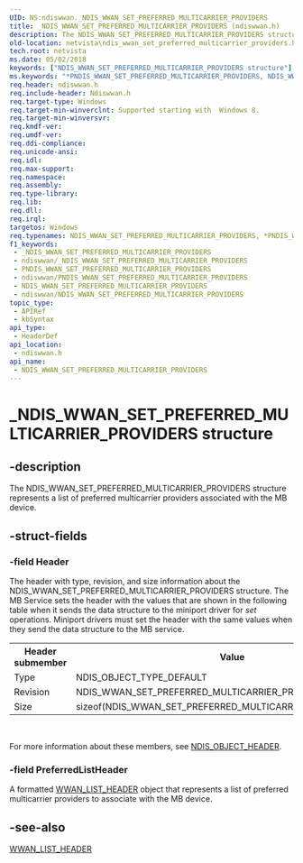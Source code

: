 ```yaml
---
UID: NS:ndiswwan._NDIS_WWAN_SET_PREFERRED_MULTICARRIER_PROVIDERS
title: _NDIS_WWAN_SET_PREFERRED_MULTICARRIER_PROVIDERS (ndiswwan.h)
description: The NDIS_WWAN_SET_PREFERRED_MULTICARRIER_PROVIDERS structure represents a list of preferred multicarrier providers associated with the MB device.
old-location: netvista\ndis_wwan_set_preferred_multicarrier_providers.htm
tech.root: netvista
ms.date: 05/02/2018
keywords: ["NDIS_WWAN_SET_PREFERRED_MULTICARRIER_PROVIDERS structure"]
ms.keywords: "*PNDIS_WWAN_SET_PREFERRED_MULTICARRIER_PROVIDERS, NDIS_WWAN_SET_PREFERRED_MULTICARRIER_PROVIDERS, NDIS_WWAN_SET_PREFERRED_MULTICARRIER_PROVIDERS structure [Network Drivers Starting with Windows Vista], PNDIS_WWAN_SET_PREFERRED_MULTICARRIER_PROVIDERS, PNDIS_WWAN_SET_PREFERRED_MULTICARRIER_PROVIDERS structure pointer [Network Drivers Starting with Windows Vista], _NDIS_WWAN_SET_PREFERRED_MULTICARRIER_PROVIDERS, ndiswwan/NDIS_WWAN_SET_PREFERRED_MULTICARRIER_PROVIDERS, ndiswwan/PNDIS_WWAN_SET_PREFERRED_MULTICARRIER_PROVIDERS, netvista.ndis_wwan_set_preferred_multicarrier_providers"
req.header: ndiswwan.h
req.include-header: Ndiswwan.h
req.target-type: Windows
req.target-min-winverclnt: Supported starting with  Windows 8.
req.target-min-winversvr: 
req.kmdf-ver: 
req.umdf-ver: 
req.ddi-compliance: 
req.unicode-ansi: 
req.idl: 
req.max-support: 
req.namespace: 
req.assembly: 
req.type-library: 
req.lib: 
req.dll: 
req.irql: 
targetos: Windows
req.typenames: NDIS_WWAN_SET_PREFERRED_MULTICARRIER_PROVIDERS, *PNDIS_WWAN_SET_PREFERRED_MULTICARRIER_PROVIDERS
f1_keywords:
 - _NDIS_WWAN_SET_PREFERRED_MULTICARRIER_PROVIDERS
 - ndiswwan/_NDIS_WWAN_SET_PREFERRED_MULTICARRIER_PROVIDERS
 - PNDIS_WWAN_SET_PREFERRED_MULTICARRIER_PROVIDERS
 - ndiswwan/PNDIS_WWAN_SET_PREFERRED_MULTICARRIER_PROVIDERS
 - NDIS_WWAN_SET_PREFERRED_MULTICARRIER_PROVIDERS
 - ndiswwan/NDIS_WWAN_SET_PREFERRED_MULTICARRIER_PROVIDERS
topic_type:
 - APIRef
 - kbSyntax
api_type:
 - HeaderDef
api_location:
 - ndiswwan.h
api_name:
 - NDIS_WWAN_SET_PREFERRED_MULTICARRIER_PROVIDERS
---
```


# _NDIS_WWAN_SET_PREFERRED_MULTICARRIER_PROVIDERS structure


## -description

The NDIS_WWAN_SET_PREFERRED_MULTICARRIER_PROVIDERS structure represents a list of preferred multicarrier providers associated with the MB device.

## -struct-fields

### -field Header

The header with type, revision, and size information about the NDIS_WWAN_SET_PREFERRED_MULTICARRIER_PROVIDERS
     structure. The MB Service sets the header with the values that are shown in the following table when it
     sends the data structure to the miniport driver for 
     <i>set</i> operations. Miniport drivers must set the header with the same values when they send the data
     structure to the MB service.
     

<table>
<tr>
<th>Header submember</th>
<th>Value</th>
</tr>
<tr>
<td>
Type

</td>
<td>
NDIS_OBJECT_TYPE_DEFAULT

</td>
</tr>
<tr>
<td>
Revision

</td>
<td>
NDIS_WWAN_SET_PREFERRED_MULTICARRIER_PROVIDERS_REVISION_1

</td>
</tr>
<tr>
<td>
Size

</td>
<td>
sizeof(NDIS_WWAN_SET_PREFERRED_MULTICARRIER_PROVIDERS)

</td>
</tr>
</table>
 

For more information about these members, see 
     <a href="/windows-hardware/drivers/ddi/ntddndis/ns-ntddndis-_ndis_object_header">NDIS_OBJECT_HEADER</a>.

### -field PreferredListHeader

A formatted 
     <a href="/windows-hardware/drivers/ddi/wwan/ns-wwan-_wwan_list_header">WWAN_LIST_HEADER</a> object that represents a
     list of preferred multicarrier providers to associate with the MB device.

## -see-also

<a href="/windows-hardware/drivers/ddi/wwan/ns-wwan-_wwan_list_header">WWAN_LIST_HEADER</a>
